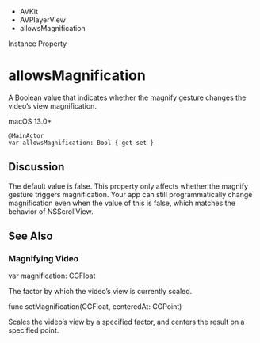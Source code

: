 

- AVKit
- AVPlayerView
-  allowsMagnification 

Instance Property

# allowsMagnification

A Boolean value that indicates whether the magnify gesture changes the video’s view magnification.

macOS 13.0+

``` source
@MainActor
var allowsMagnification: Bool { get set }
```

## Discussion

The default value is false. This property only affects whether the magnify gesture triggers magnification. Your app can still programmatically change magnification even when the value of this is false, which matches the behavior of NSScrollView.

## See Also

### Magnifying Video

var magnification: CGFloat

The factor by which the video’s view is currently scaled.

func setMagnification(CGFloat, centeredAt: CGPoint)

Scales the video’s view by a specified factor, and centers the result on a specified point.

